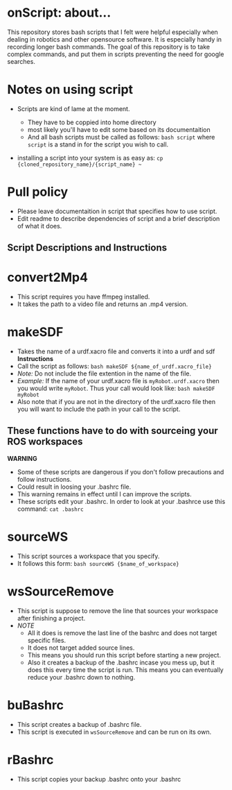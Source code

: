 # onScript: about...
This repository stores bash scripts that
I felt were helpful especially when dealing
in robotics and other opensource software.
It is especially handy in recording longer bash commands.
The goal of this repository is to take complex commands,
and put them in scripts preventing the need for google searches.

# Notes on using script
* Scripts are kind of lame at the moment.
    - They have to be coppied into home directory
    - most likely you'll have to edit some based on its documentaition
    - And all bash scripts must be called as follows: `bash script` where `script` is a stand in for the script you wish to call.

* installing a script into your system is as easy as: `cp {cloned_repository_name}/{script_name} ~`


# Pull policy
* Please leave documentaition in script that specifies how to use script.
* Edit readme to describe dependencies of script and a brief description of what it does.

## Script Descriptions and Instructions

# convert2Mp4
* This script requires you have ffmpeg installed.
* It takes the path to a video file and returns an .mp4 version.

# makeSDF
* Takes the name of a urdf.xacro file and converts it into a urdf and sdf
**Instructions**
* Call the script as follows: `bash makeSDF ${name_of_urdf.xacro_file}`
* *Note:* Do not include the file extention in the name of the file.
* *Example:* If the name of your urdf.xacro file is `myRobot.urdf.xacro` then 
you would write `myRobot`.  Thus your call would look like: `bash makeSDF myRobot`
* Also note that if you are not in the directory of the urdf.xacro file then you will want to include the path
in your call to the script.

## These functions have to do with sourceing your ROS workspaces
**WARNING**
* Some of these scripts are dangerous if you don't follow precautions and follow instructions.
* Could result in loosing your .bashrc file.
* This warning remains in effect until I can improve the scripts.
* These scripts edit your .bashrc.  In order to look at your .bashrce use this command: `cat .bashrc`

# sourceWS
* This script sources a workspace that you specify.  
* It follows this form: `bash sourceWS {$name_of_workspace}`

# wsSourceRemove
* This script is suppose to remove the line that sources your workspace after finishing a project.
* *NOTE* 
    - All it does is remove the last line of the bashrc and does not target specific files.
    - It does not target added source lines.
    - This means you should run this script before starting a new project.
    - Also it creates a backup of the .bashrc incase you mess up, but it does this every time the script is run. This means you can eventually reduce your .bashrc down to nothing.


# buBashrc
* This script creates a backup of .bashrc file.
* This script is executed in `wsSourceRemove` and can be run on its own.

# rBashrc
* This script copies your backup .bashrc onto your .bashrc
